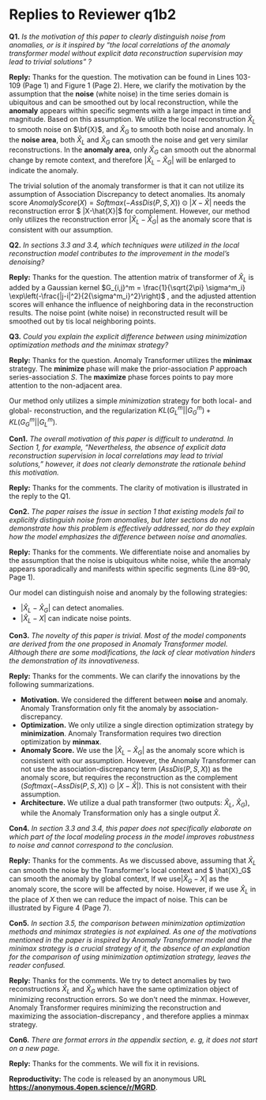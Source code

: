 # Replies to Reviewer q1b2

**Q1.** *Is the motivation of this paper to clearly distinguish noise from anomalies, or is it inspired by “the local correlations of the anomaly transformer model without explicit data reconstruction supervision may lead to trivial solutions” ?*

**Reply:** Thanks for the question. The motivation can be found in Lines 103-109 (Page 1) and Figure 1 (Page 2). Here, we clarify the motivation by the assumption that the **noise** (white noise) in the time series domain is ubiquitous and can be smoothed out by local reconstruction, while the **anomaly** appears within specific segments with a large impact in time and magnitude. Based on this assumption. We utilize the local reconstruction $\hat{X}_L$ to smooth noise on $\bf{X}$, and $\hat{X}_G$ to smooth both noise and anomaly. In the **noise area**, both $\hat{X}_L$ and $\hat{X}_G$ can smooth the noise and get very similar reconstructions. In the **anomaly area**, only $\hat{X}_G$ can smooth out the abnormal change by remote context, and therefore $|\hat{X}_L-\hat{X}_G|$ will be enlarged to indicate the anomaly. 

The trivial solution of the anomaly transformer is that it can not utilize its assumption of Association Discrepancy to detect anomalies. Its anomaly score $AnomalyScore(X) = Softmax(-AssDis(P,S,X))\odot |X-\hat{X}|$ needs the reconstruction error $ |X-\hat{X}|$ for complement. However, our method only utilizes the reconstruction error $|\hat{X}_L-\hat{X}_G|$ as the anomaly score that is consistent with our assumption.



**Q2.** *In sections 3.3 and 3.4, which techniques were utilized in the local reconstruction model contributes to the improvement in the model’s denoising?*

**Reply:** Thanks for the question. The attention matrix of transformer of $\hat{X}_L$ is added by a Gaussian kernel $G_{i,j}^m = \frac{1}{\sqrt{2\pi} \sigma^m_i} \exp\left(-\frac{|j-i|^2}{2{\sigma^m_i}^2}\right)$ , and the adjusted attention scores will enhance the influence of neighboring data in the reconstruction results. The noise point (white noise) in reconstructed result will be smoothed out by tis local neighboring points.



**Q3.** *Could you explain the explicit difference between using minimization optimization methods and the minimax strategy?*

**Reply:** Thanks for the question. Anomaly Transformer utilizes the **minimax** strategy. The **minimize** phase will make the prior-association $P$ approach series-association $S$. The **maximize** phase forces points to pay more attention to the non-adjacent area.

Our method only utilizes a simple *minimization* strategy for both local- and global- reconstruction, and the regularization $KL(G^m_L||G^m_G)+KL(G^m_G||G^m_L)$.





**Con1.** *The overall motivation of this paper is difficult to underatnd. In Section 1, for example, “Nevertheless, the absence of explicit data reconstruction supervision in local correlations may lead to trivial solutions,” however, it does not clearly demonstrate the rationale behind this motivation.*

**Reply:** Thanks for the comments. The clarity of motivation is illustrated in the reply to the Q1.



**Con2.** *The paper raises the issue in section 1 that existing models fail to explicitly distinguish noise from anomalies, but later sections do not demonstrate how this problem is effectively addressed, nor do they explain how the model emphasizes the difference between noise and anomalies.*

**Reply:** Thanks for the comments. We differentiate noise and anomalies by the assumption that the noise is ubiquitous white noise, while the anomaly appears sporadically and manifests within specific segments (Line 89-90, Page 1).

Our model can distinguish noise and anomaly by the following strategies:
-  $|\hat{X}_L-\hat{X}_G|$ can detect anomalies.
-  $|\hat{X}_L-X|$ can indicate noise points.



**Con3.** *The novelty of this paper is trivial. Most of the model components are derived from the one proposed in Anomaly Transformer model. Although there are some modifications, the lack of clear motivation hinders the demonstration of its innovativeness.*

**Reply:** Thanks for the comments. We can clarify the innovations by the following summarizations.

- **Motivation.** We considered the different between **noise** and anomaly. Anomaly Transformation only fit the anomaly by association-discrepancy.
- **Optimization.** We only utilize a single direction optimization strategy by **minimization**. Anomaly Transformation requires two direction optimization by **minmax**.
- **Anomaly Score.** We use the $|\hat{X}_L-\hat{X}_G|$ as the anomaly score which is consistent with our assumption. However, the Anomaly Transformer can not use the association-discrepancy term ($AssDis(P,S,X)$) as the anomaly score, but requires the reconstruction as the complement ($Softmax(-AssDis(P,S,X))\odot |X-\hat{X}|$). This is not consistent with their assumption.
- **Architecture.** We utilize a dual path transformer (two outputs: $\hat{X}_L$, $\hat{X}_G$), while the Anomaly Transformation only has a single output $\hat{X}$.



**Con4.** *In section 3.3 and 3.4, this paper does not specifically elaborate on which part of the local modeling process in the model improves robustness to noise and cannot correspond to the conclusion.*

**Reply:** Thanks for the comments. As we discussed above, assuming that $\hat{X}_L$ can smooth the noise by the Transformer's local context and $ \hat{X}_G$ can smooth the anomaly by global context, If we use$|\hat{X}_G-X|$ as the anomaly score, the score will be affected by noise. However, if we use $\hat{X}_L$ in the place of $X$ then we can reduce the impact of noise. This can be illustrated by Figure 4 (Page 7).



**Con5.** *In section 3.5, the comparison between minimization optimization methods and minimax strategies is not explained. As one of the motivations mentioned in the paper is inspired by Anomaly Transformer model and the minimax strategy is a crucial strategy of it, the absence of an explanation for the comparison of using minimization optimization strategy, leaves the reader confused.*

**Reply:** Thanks for the comments. We try to detect anomalies by two reconstructions $\hat{X}_L$ and $\hat{X}_G$ which have the same optimization object of minimizing reconstruction errors. So we don't need the minmax. However, Anomaly Transformer requires minimizing the reconstruction and maximizing the association-discrepancy , and therefore applies a minmax strategy.



**Con6.** *There are format errors in the appendix section, e. g, it does not start on a new page.*

**Reply:** Thanks for the comments. We will fix it in revisions.



**Reproductivity:** The code is released by an anonymous URL **https://anonymous.4open.science/r/MGRD**.
